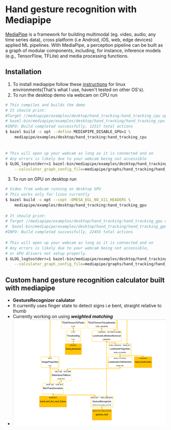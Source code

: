 <!-- ![MediaPipe](mediapipe/docs/images/mediapipe_small.png?raw=true "MediaPipe logo") -->

# Hand gesture recognition with Mediapipe

[MediaPipe](http://mediapipe.dev) is a framework for building multimodal (eg. video, audio, any time series data), cross platform (i.e Android, iOS, web, edge devices) applied ML pipelines. With MediaPipe, a perception pipeline can be built as a graph of modular components, including, for instance, inference models (e.g., TensorFlow, TFLite) and media processing functions.

## Installation

1. To install mediapipe follow these [instructions](mediapipe/docs/install.md) for linux environments(That's what I use, haven't tested on other OS's).
2. To run the desktop demo via webcam on CPU run

```bash
# This compiles and builds the demo
# It should print:
#Target //mediapipe/examples/desktop/hand_tracking:hand_tracking_cpu up-to-date:
# bazel-bin/mediapipe/examples/desktop/hand_tracking/hand_tracking_cpu
#INFO: Build completed successfully, 12517 total actions
$ bazel build -c opt --define MEDIAPIPE_DISABLE_GPU=1 \
    mediapipe/examples/desktop/hand_tracking:hand_tracking_cpu


# This will open up your webcam as long as it is connected and on
# Any errors is likely due to your webcam being not accessible
$ GLOG_logtostderr=1 bazel-bin/mediapipe/examples/desktop/hand_tracking/hand_tracking_cpu \
    --calculator_graph_config_file=mediapipe/graphs/hand_tracking/hand_tracking_desktop_live.pbtxt
```

3. To run on GPU on desktop run

```bash
# Video from webcam running on desktop GPU
# This works only for linux currently
$ bazel build -c opt --copt -DMESA_EGL_NO_X11_HEADERS \
    mediapipe/examples/desktop/hand_tracking:hand_tracking_gpu

# It should print:
# Target //mediapipe/examples/desktop/hand_tracking:hand_tracking_gpu up-to-date:
#  bazel-bin/mediapipe/examples/desktop/hand_tracking/hand_tracking_gpu
#INFO: Build completed successfully, 22455 total actions

# This will open up your webcam as long as it is connected and on
# Any errors is likely due to your webcam being not accessible,
# or GPU drivers not setup properly.
$ GLOG_logtostderr=1 bazel-bin/mediapipe/examples/desktop/hand_tracking/hand_tracking_gpu \
    --calculator_graph_config_file=mediapipe/graphs/hand_tracking/hand_tracking_mobile.pbtxt
```

## Custom hand gesture recognition calculator built with mediapipe

- <strong>GestureRecognizer calulator</strong>
- It currently uses finger state to detect signs i.e bent, straight relative to thumb
- Currently working on using <em><strong>weighted matching</strong></em>
- ![Gesture Calulator](mediapipe/docs/images/custom_hand.png)
